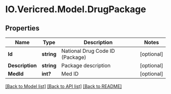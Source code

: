 # IO.Vericred.Model.DrugPackage
## Properties

Name | Type | Description | Notes
------------ | ------------- | ------------- | -------------
**Id** | **string** | National Drug Code ID (Package) | [optional] 
**Description** | **string** | Package description | [optional] 
**MedId** | **int?** | Med ID | [optional] 

[[Back to Model list]](../README.md#documentation-for-models) [[Back to API list]](../README.md#documentation-for-api-endpoints) [[Back to README]](../README.md)

